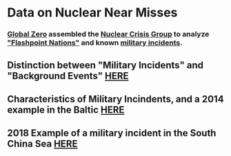 # Data on Nuclear Near Misses

### [Global Zero](https://www.globalzero.org/) assembled the [Nuclear Crisis Group](https://www.globalzero.org/crisis-response/nuclear-crisis-group/) to analyze ["Flashpoint Nations"](https://github.com/ddodds42/cwmd_data_project/blob/master/GlobalZero_NuclearCrisisGroup_MilitaryIncidentsProject/NCG_Urgent-Steps_June-2017.pdf) and known [military incidents](https://www.globalzero.org/crisis-response/military-incidents-project/).

## Distinction between "Military Incidents" and "Background Events" [HERE](https://www.globalzero.org/updates/the-military-incidents-project-context-is-key/)

## Characteristics of Military Incindents, and a 2014 example in the Baltic [HERE](https://www.globalzero.org/updates/military-incidents-project-assessing-an-incident/)

## 2018 Example of a military incident in the South China Sea [HERE](https://perma.cc/KW7R-CWZS)